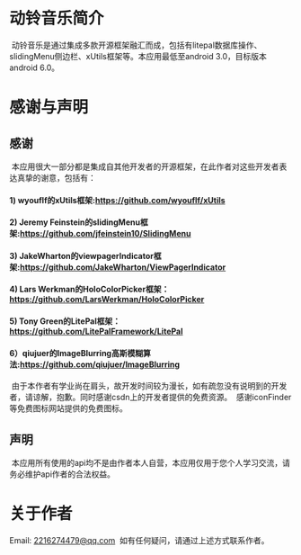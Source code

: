 # 动铃音乐简介
  动铃音乐是通过集成多款开源框架融汇而成，包括有litepal数据库操作、slidingMenu侧边栏、xUtils框架等。本应用最低至android 3.0，目标版本android 6.0。
# 感谢与声明
## 感谢
  本应用很大一部分都是集成自其他开发者的开源框架，在此作者对这些开发者表达真挚的谢意，包括有：
#### 1) wyouflf的xUtils框架:https://github.com/wyouflf/xUtils
#### 2) Jeremy Feinstein的slidingMenu框架:https://github.com/jfeinstein10/SlidingMenu
#### 3) JakeWharton的viewpagerIndicator框架:https://github.com/JakeWharton/ViewPagerIndicator
#### 4) Lars Werkman的HoloColorPicker框架：https://github.com/LarsWerkman/HoloColorPicker
#### 5) Tony Green的LitePal框架：https://github.com/LitePalFramework/LitePal
#### 6）qiujuer的ImageBlurring高斯模糊算法:https://github.com/qiujuer/ImageBlurring
  由于本作者有学业尚在肩头，故开发时间较为漫长，如有疏忽没有说明到的开发者，请谅解，抱歉。同时感谢csdn上的开发者提供的免费资源。
  感谢iconFinder等免费图标网站提供的免费图标。
## 声明
  本应用所有使用的api均不是由作者本人自营，本应用仅用于您个人学习交流，请务必维护api作者的合法权益。
# 关于作者
  Email: 2216274479@qq.com
  如有任何疑问，请通过上述方式联系作者。
